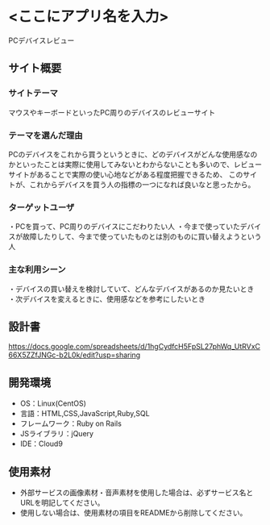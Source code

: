 # <ここにアプリ名を入力>
PCデバイスレビュー

## サイト概要
### サイトテーマ
マウスやキーボードといったPC周りのデバイスのレビューサイト

### テーマを選んだ理由
PCのデバイスをこれから買うというときに、どのデバイスがどんな使用感なのかといったことは実際に使用してみないとわからないことも多いので、レビューサイトがあることで実際の使い心地などがある程度把握できるため、
このサイトが、これからデバイスを買う人の指標の一つになれば良いなと思ったから。

### ターゲットユーザ
・PCを買って、PC周りのデバイスにこだわりたい人
・今まで使っていたデバイスが故障したりして、今まで使っていたものとは別のものに買い替えようという人

### 主な利用シーン
・デバイスの買い替えを検討していて、どんなデバイスがあるのか見たいとき
・次デバイスを変えるときに、使用感などを参考にしたいとき

## 設計書
https://docs.google.com/spreadsheets/d/1hgCydfcH5FpSL27phWq_UtRVxC66X5ZZfJNGc-b2L0k/edit?usp=sharing

## 開発環境
- OS：Linux(CentOS)
- 言語：HTML,CSS,JavaScript,Ruby,SQL
- フレームワーク：Ruby on Rails
- JSライブラリ：jQuery
- IDE：Cloud9

## 使用素材
- 外部サービスの画像素材・音声素材を使用した場合は、必ずサービス名とURLを明記してください。
- 使用しない場合は、使用素材の項目をREADMEから削除してください。
